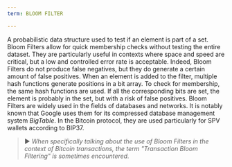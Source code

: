 ```yaml
---
term: BLOOM FILTER

---
```

A probabilistic data structure used to test if an element is part of a set. Bloom Filters allow for quick membership checks without testing the entire dataset. They are particularly useful in contexts where space and speed are critical, but a low and controlled error rate is acceptable. Indeed, Bloom Filters do not produce false negatives, but they do generate a certain amount of false positives. When an element is added to the filter, multiple hash functions generate positions in a bit array. To check for membership, the same hash functions are used. If all the corresponding bits are set, the element is probably in the set, but with a risk of false positives. Bloom Filters are widely used in the fields of databases and networks. It is notably known that Google uses them for its compressed database management system *BigTable*. In the Bitcoin protocol, they are used particularly for SPV wallets according to BIP37.

> ► *When specifically talking about the use of Bloom Filters in the context of Bitcoin transactions, the term "Transaction Bloom Filtering" is sometimes encountered.*